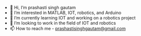 - 👋 Hi, I’m prashasti singh gautam
- 👀 I’m interested in MATLAB, IOT, robotics, and Arduino
- 🌱 I’m currently learning IOT and working on a robotics project 
- 💞️ I’m looking to work in the field of IOT and robotics 
- 📫 How to reach me - prashastisinghgautam@gmail.com 

<!---
prashasti25/prashasti25 is a ✨ special ✨ repository because its `README.md` (this file) appears on your GitHub profile.
You can click the Preview link to take a look at your changes.
--->

